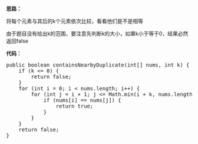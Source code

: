 <p><strong>思路：</strong></p>
    <p>将每个元素与其后的k个元素依次比较，看看他们是不是相等</p>
    <p>由于题目没有给出k的范围，要注意先判断k的大小，如果k小于等于0，结果必然返回false</p>
<p><strong>代码：</strong></p>
<pre>
public boolean containsNearbyDuplicate(int[] nums, int k) {
    if (k <= 0) {
        return false;
    }
    for (int i = 0; i < nums.length; i++) {
        for (int j = i + 1; j <= Math.min(i + k, nums.length - 1); j++) {
            if (nums[i] == nums[j]) {
                return true;
            }
        }
    }
    return false;
}
</pre>
    